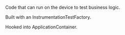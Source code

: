 Code that can run on the device to test business logic.

Built with an InstrumentationTestFactory.

Hooked into ApplicationContainer. 